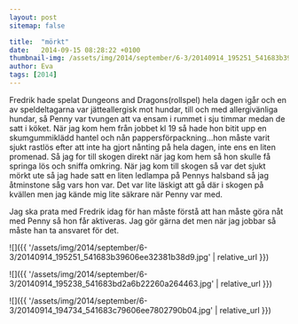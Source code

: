 ```yaml
---
layout: post
sitemap: false

title:  "mörkt"
date:   2014-09-15 08:28:22 +0100
thumbnail-img: /assets/img/2014/september/6-3/20140914_195251_541683b39606ee32381b38d9.jpg
author: Eva
tags: [2014]
---
```


Fredrik hade spelat Dungeons and Dragons(rollspel) hela dagen igår och en av speldeltagarna var jätteallergisk mot hundar, till och med allergivänliga hundar, så Penny var tvungen att va ensam i rummet i sju timmar medan de satt i köket. När jag kom hem från jobbet kl 19 så hade hon bitit upp en skumgummiklädd hantel och nån pappersförpackning...hon måste varit sjukt rastlös efter att inte ha gjort nånting på hela dagen, inte ens en liten promenad. Så jag for till skogen direkt när jag kom hem så hon skulle få springa lös och sniffa omkring. När jag kom till skogen så var det sjukt mörkt ute så jag hade satt en liten ledlampa på Pennys halsband så jag åtminstone såg vars hon var. Det var lite läskigt att gå där i skogen på kvällen men jag kände mig lite säkrare när Penny var med. 

Jag ska prata med Fredrik idag för han måste förstå att han måste göra nåt med Penny så hon får aktiveras. Jag gör gärna det men när jag jobbar så måste han ta ansvaret för det.

![]({{ '/assets/img/2014/september/6-3/20140914_195251_541683b39606ee32381b38d9.jpg'  | relative_url }})

![]({{ '/assets/img/2014/september/6-3/20140914_195238_541683bd2a6b22260a264463.jpg'  | relative_url }})

![]({{ '/assets/img/2014/september/6-3/20140914_194734_541683c79606ee7802790b04.jpg'  | relative_url }})


